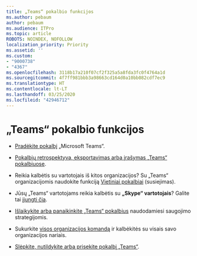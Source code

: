 ```yaml
---
title: „Teams“ pokalbio funkcijos
ms.author: pebaum
author: pebaum
ms.audience: ITPro
ms.topic: article
ROBOTS: NOINDEX, NOFOLLOW
localization_priority: Priority
ms.assetid: ''
ms.custom:
- "9000738"
- "4367"
ms.openlocfilehash: 3118b17a210f07cf2f325a5a8fda3fc0f4764a1d
ms.sourcegitcommit: 4f7ff981bbb3a98663cd164d0a10bb082cdf7ec9
ms.translationtype: HT
ms.contentlocale: lt-LT
ms.lasthandoff: 03/25/2020
ms.locfileid: "42946712"
---
```

# <a name="teams-chat-functionality"></a>„Teams“ pokalbio funkcijos

- [Pradėkite pokalbį](https://support.office.com/article/start-a-chat-in-teams-0c71b32b-c050-4930-a887-5afbe742b3d8) „Microsoft Teams“.

- [Pokalbių retrospektyva, eksportavimas arba įrašymas „Teams“ pokalbiuose](https://docs.microsoft.com/alchemyinsights/chat-history-in-microsoft-teams).

- Reikia kalbėtis su vartotojais iš kitos organizacijos? Su „Teams“ organizacijomis naudokite funkciją [Vietiniai pokalbiai](https://docs.microsoft.com/microsoftteams/native-chat-for-external-users) (susiejimas).

- Jūsų „Teams“ vartotojams reikia kalbėtis su **„Skype“ vartotojais**? Galite tai [įjungti čia](https://docs.microsoft.com/microsoftteams/manage-external-access#step-1---enable-your-organization-to-communicate-with-another-teams-organization). 

- [Išlaikykite arba panaikinkite „Teams“ pokalbius](https://docs.microsoft.com/microsoftteams/retention-policies) naudodamiesi saugojimo strategijomis.

- Sukurkite [visos organizacijos komandą](https://docs.microsoft.com/microsoftteams/create-an-org-wide-team) ir kalbėkitės su visais savo organizacijos nariais.

- [Slėpkite, nutildykite arba prisekite pokalbį „Teams“](https://support.office.com/article/hide-mute-or-pin-a-chat-in-teams-9aee02ef-713d-495b-8a73-9762d8e4b066).
